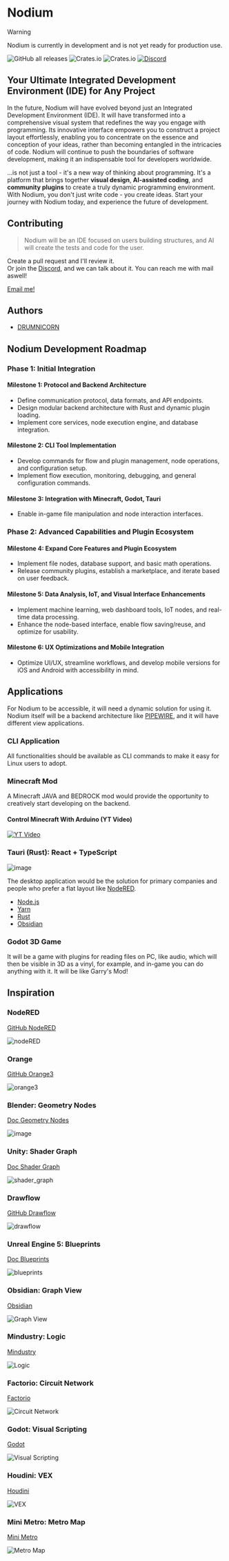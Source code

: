 # Nodium

> [!WARNING]  
> Nodium is currently in development and is not yet ready for production use.

![GitHub all releases](https://img.shields.io/github/downloads/cherob/nodium/total?label=GitHub%20downloads&style=for-the-badge&logo=github) ![Crates.io](https://img.shields.io/crates/v/nodium?label=Crates.io&style=for-the-badge&logo=crates.io) ![Crates.io](https://img.shields.io/crates/d/nodium?label=Crates.io%20downloads&style=for-the-badge&logo=crates.io) [![Discord](https://img.shields.io/discord/1096210659588452422?label=Discord&style=for-the-badge&logo=discord)](https://discord.gg/ZTVfME7RyN)


## Your Ultimate Integrated Development Environment (IDE) for Any Project

In the future, Nodium will have evolved beyond just an Integrated Development Environment (IDE). It will have transformed into a comprehensive visual system that redefines the way you engage with programming. Its innovative interface empowers you to construct a project layout effortlessly, enabling you to concentrate on the essence and conception of your ideas, rather than becoming entangled in the intricacies of code. Nodium will continue to push the boundaries of software development, making it an indispensable tool for developers worldwide.

...is not just a tool - it's a new way of thinking about programming. It's a platform that brings together **visual design**, **AI-assisted coding**, and **community plugins** to create a truly dynamic programming environment. With Nodium, you don't just write code - you create ideas. Start your journey with Nodium today, and experience the future of development.

## Contributing

> Nodium will be an IDE focused on users building structures, and AI will create the tests and code for the user.

Create a pull request and I'll review it.  
Or join the [Discord](https://discord.gg/ZTVfME7RyN), and we can talk about it.
You can reach me with mail aswell! 

[Email me!](mailto:42@drumni.com)


## Authors

- [DRUMNICORN](https://github.com/drumnicorn) 

## Nodium Development Roadmap

### Phase 1: Initial Integration

#### Milestone 1: Protocol and Backend Architecture

- Define communication protocol, data formats, and API endpoints.
- Design modular backend architecture with Rust and dynamic plugin loading.
- Implement core services, node execution engine, and database integration.

#### Milestone 2: CLI Tool Implementation

- Develop commands for flow and plugin management, node operations, and configuration setup.
- Implement flow execution, monitoring, debugging, and general configuration commands.

#### Milestone 3: Integration with Minecraft, Godot, Tauri

- Enable in-game file manipulation and node interaction interfaces.

### Phase 2: Advanced Capabilities and Plugin Ecosystem

#### Milestone 4: Expand Core Features and Plugin Ecosystem

- Implement file nodes, database support, and basic math operations.
- Release community plugins, establish a marketplace, and iterate based on user feedback.

#### Milestone 5: Data Analysis, IoT, and Visual Interface Enhancements

- Implement machine learning, web dashboard tools, IoT nodes, and real-time data processing.
- Enhance the node-based interface, enable flow saving/reuse, and optimize for usability.

#### Milestone 6: UX Optimizations and Mobile Integration

- Optimize UI/UX, streamline workflows, and develop mobile versions for iOS and Android with accessibility in mind.

## Applications

For Nodium to be accessible, it will need a dynamic solution for using it.  
Nodium itself will be a backend architecture like [PIPEWIRE](https://pipewire.org/), and it will have different view applications.

### CLI Application

All functionalities should be available as CLI commands to make it easy for Linux users to adopt.

### Minecraft Mod

A Minecraft JAVA and BEDROCK mod would provide the opportunity to creatively start developing on the backend.

#### Control Minecraft With Arduino (YT Video)

[![YT Video](https://img.youtube.com/vi/xBf9fIEuX_o/0.jpg)](https://www.youtube.com/watch?v=xBf9fIEuX_o)

### Tauri (Rust): React + TypeScript

![image](https://github.com/drumnicorn/nodium/assets/15168847/bfe43d91-471c-458d-82a3-00421ca1b163)

The desktop application would be the solution for primary companies and people who prefer a flat layout like [NodeRED](https://github.com/node-red/node-red).

- [Node.js](https://nodejs.org/en/download/)
- [Yarn](https://classic.yarnpkg.com/en/docs/install/#windows-stable)
- [Rust](https://www.rust-lang.org/tools/install)
- [Obsidian](https://obsidian.md/)

### Godot 3D Game

It will be a game with plugins for reading files on PC, like audio, which will then be visible in 3D as a vinyl, for example, and in-game you can do anything with it. It will be like Garry's Mod!

## Inspiration

### NodeRED

[GitHub NodeRED](https://github.com/node-red/node-red)

![nodeRED](https://user-images.githubusercontent.com/15168847/232058437-213eb8a7-4eeb-4a6d-9752-60e12abf9bb7.png)

### Orange

[GitHub Orange3](https://github.com/biolab/orange3)

![orange3](https://user-images.githubusercontent.com/15168847/232058386-aee44090-4057-4427-841b-f3846b5d70a9.png)

### Blender: Geometry Nodes

[Doc Geometry Nodes](https://docs.blender.org/manual/en/latest/modeling/geometry_nodes/index.html#index-0)

![image](https://user-images.githubusercontent.com/15168847/232055166-b1cabd5e-a89b-4139-9a18-ae96e809d7e6.png)

### Unity: Shader Graph

[Doc Shader Graph](https://docs.unity3d.com/Packages/com.unity.shadergraph@14.0/manual/First-Shader-Graph.html)

![shader_graph](https://user-images.githubusercontent.com/15168847/232060906-5e22220c-be8b-45a7-92ca-cdc473f7b1cf.png)

### Drawflow

[GitHub Drawflow](https://github.com/jerosoler/Drawflow)

![drawflow](https://user-images.githubusercontent.com/15168847/232057526-63018038-440b-4a0b-baac-d366e9cba313.gif)

### Unreal Engine 5: Blueprints

[Doc Blueprints](https://docs.unrealengine.com/5.0/en-US/blueprint-tutorials-in-unreal-engine/)

![blueprints](https://user-images.githubusercontent.com/15168847/232058249-2f7ccaa3-887b-4248-8d1d-e354a52ad33a.png)

### Obsidian: Graph View

[Obsidian](https://obsidian.md/)

![Graph View](https://external-content.duckduckgo.com/iu/?u=https%3A%2F%2Ftse3.mm.bing.net%2Fth%3Fid%3DOIP.ylrThQHkTiKS5BLL3fdhQwHaGD%26pid%3DApi&f=1&ipt=7470813d96d050197f7dab3987a61d75917120a6ae854cd905bb5a84508ce579&ipo=images)

### Mindustry: Logic

[Mindustry](https://mindustrygame.github.io/)

![Logic](https://external-content.duckduckgo.com/iu/?u=https%3A%2F%2Fgamehelp.guru%2Fwp-content%2Fuploads%2F2020%2F02%2Fm2-min-1.png&f=1&nofb=1&ipt=d6825f99424a4e7ffb4ccc6dca9d8cd2ca920ec7db238b7e454cbe6b22e5c7c4&ipo=images)

### Factorio: Circuit Network

[Factorio](https://www.factorio.com/)

![Circuit Network](https://external-content.duckduckgo.com/iu/?u=https%3A%2F%2Fsimcitycoon.weebly.com%2Fuploads%2F2%2F7%2F7%2F1%2F27716059%2F5980052_orig.jpg&f=1&nofb=1&ipt=777b8d046e072d70c583098933f2c67382aa07183fcf530c5c9f4726b6d13ebc&ipo=images)

### Godot: Visual Scripting

[Godot](https://godotengine.org/)

![Visual Scripting](https://external-content.duckduckgo.com/iu/?u=https%3A%2F%2Fpreview.redd.it%2Fw2rpdli94h361.jpg%3Fwidth%3D1512%26format%3Dpjpg%26auto%3Dwebp%26s%3Dce4241cfa994df0b01f38c00e80c433fd53e4d84&f=1&nofb=1&ipt=1af59dbb1cdc3067ecd86dd575ebbc2f078ec66fd7265dbd2d8f82082d67d643&ipo=images)

### Houdini: VEX

[Houdini](https://www.sidefx.com/)

![VEX](https://external-content.duckduckgo.com/iu/?u=https%3A%2F%2Ftse3.mm.bing.net%2Fth%3Fid%3DOIP.7fL5PFkK6zEwdnjpS-gTBQHaFe%26pid%3DApi&f=1&ipt=ce329d2732dfcb38a39bab7da4b3ea8770b190df92908397c9563efda06adee7&ipo=images)

### Mini Metro: Metro Map

[Mini Metro](https://dinopoloclub.com/minimetro/)

![Metro Map](https://external-content.duckduckgo.com/iu/?u=https%3A%2F%2Fimgs.6sqft.com%2Fwp-content%2Fuploads%2F2015%2F11%2F20042557%2Fmini-metro-nyc-subway-.gif&f=1&nofb=1&ipt=eef7eebfd7a81d78dc04a18fde9eba402f017be82f853c426bf1b99f47ad3ea5&ipo=images)

